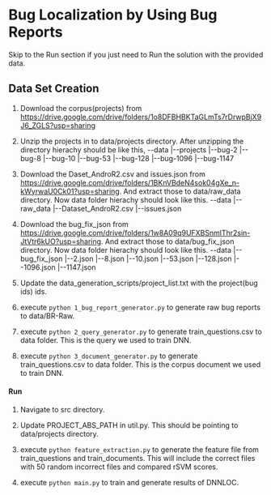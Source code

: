 # Bug Localization by Using Bug Reports

Skip to the Run section if you just need to Run the solution with the provided data.
## Data Set Creation

1. Download the corpus(projects) from https://drive.google.com/drive/folders/1o8DFBHBKTaGLmTs7rDrwpBjX9J6_ZGLS?usp=sharing

2. Unzip the projects in to data/projects directory. After unzipping the directory hierachy should be like this,
--data
	|--projects
		|--bug-2
		|--bug-8
		|--bug-10
		|--bug-53
		|--bug-128
		|--bug-1096
		|--bug-1147

3. Download the Daset_AndroR2.csv and issues.json from https://drive.google.com/drive/folders/1BKnVBdeN4sok04gXe_n-kWyrwaU0Ck01?usp=sharing. And extract those to data/raw_data directory. Now data folder hierachy should look like this.
--data
	|--raw_data
		|--Dataset_AndroR2.csv
		|--issues.json

4. Download the bug_fix_json from  https://drive.google.com/drive/folders/1w8A09q9UFXBSnmlThr2sin-JtVtr6kUO?usp=sharing. And extract those to data/bug_fix_json directory. Now data folder hierachy should look like this.
--data
	|--bug_fix_json
		|--2.json
		|--8.json
		|--10.json
		|--53.json
		|--128.json
		|--1096.json
		|--1147.json

		

5. Update the data_generation_scripts/project_list.txt with the project(bug ids) ids.

6. execute ```python 1_bug_report_generator.py``` to generate raw bug reports to data/BR-Raw.

7. execute ```python 2_query_generator.py``` to generate train_questions.csv to data folder. This is the query we used to train DNN.

8. execute ```python 3_document_generator.py``` to generate train_questions.csv to data folder. This is the corpus document we used to train DNN.

#### Run

1. Navigate to src directory.

2. Update PROJECT_ABS_PATH in util.py. This should be pointing to data/projects directory.

2. execute ```python feature_extraction.py``` to generate the feature file from train_questions and train_documents. This will include the correct files with 50 random incorrect files and compared rSVM scores.

3. execute ```python main.py``` to train and generate results of DNNLOC.


